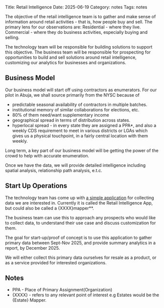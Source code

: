 
Title: Retail Intelligence
Date: 2025-06-19
Category: notes
Tags: notes


The objective of the retail intelligence team is to gather and make sense of information around retail activities - that is, how people buy and sell.
The primary lens for our observations are:
Residential - where they live.
Commercial - where they do business activities, especially buying and selling.

The technology team will be responsible for building solutions to support this objective.
The business team will be responsible for prospecting for opportunities to build and sell solutions around retail intelligence, customizing our analytics for businesses and organizations.

## Business Model
Our business model will start off using contractors as enumerators. For our pilot in Abuja, we shall source primarily from the NYSC because of
- predictable seasonal availability of contractors in multiple batches.
- institutional memory of similar collaborations for elections, etc.
- 80% of them need/want supplementary income
- geographical spread in terms of distribution across states. 
- hyperlocal spread - in every state they are assigned a PPA*, 
and also a weekly CDS requirement to meet in various districts or LGAs which gives us a physical touchpoint, in a fairly central location with them weekly.

Long term, a key part of our business model will be getting the power of the crowd to help with accurate enumeration. 

Once we have the data, we will provide detailed intelligence including spatial analysis, relationship path analysis, e.t.c.

## Start Up Operations
The technology team has come up with [a simple application](https://retailintelligence.vercel.app) for collecting data we are interested in. Currently it is called the Retail Intelligence App, but could also be called a {XXXX}mapper**. 

The business team can use this to approach any prospects who would like to collect data, to understand their use case and discuss customization for them.

The goal for start-up/proof of concept is to use this application to gather primary data between Sept-Nov 2025, and provide summary analytics in a report, by December 2025.

We will either collect this primary data ourselves for resale as a product, or as a service provided for interested organizations.

## Notes
* PPA - Place of Primary Assignment(Organization)
* {XXXX} - refers to any relevant point of interest e.g Estates would be the {Estate} Mapper.
